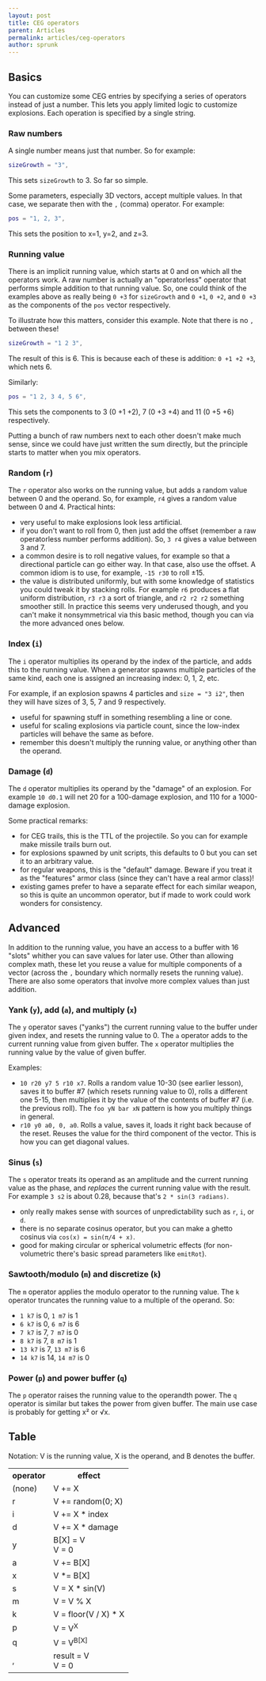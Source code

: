 ```yaml
---
layout: post
title: CEG operators
parent: Articles
permalink: articles/ceg-operators
author: sprunk
---
```


## Basics

You can customize some CEG entries by specifying a series of operators instead of just a number.
This lets you apply limited logic to customize explosions.
Each operation is specified by a single string.

### Raw numbers

A single number means just that number. So for example:
```lua
sizeGrowth = "3",
```
This sets `sizeGrowth` to 3. So far so simple.

Some parameters, especially 3D vectors, accept multiple values. In that case, we separate then with the `,` (comma) operator.
For example:
```lua
pos = "1, 2, 3",
```
This sets the position to x=1, y=2, and z=3.

### Running value

There is an implicit running value, which starts at 0 and on which all the operators work.
A raw number is actually an "operatorless" operator that performs simple addition to that running value.
So, one could think of the examples above as really being `0 +3` for `sizeGrowth` and `0 +1`, `0 +2`, and `0 +3` as the components of the `pos` vector respectively.


To illustrate how this matters, consider this example. Note that there is no `,` between these!
```lua
sizeGrowth = "1 2 3",
```
The result of this is 6. This is because each of these is addition: `0 +1 +2 +3`, which nets 6.

Similarly:
```lua
pos = "1 2, 3 4, 5 6",
```
This sets the components to 3 (0 +1 +2), 7 (0 +3 +4) and 11 (0 +5 +6) respectively.


Putting a bunch of raw numbers next to each other doesn't make much sense, since we could have just written the sum directly, but the principle starts to matter when you mix operators.

### Random (`r`)

The `r` operator also works on the running value, but adds a random value between 0 and the operand.
So, for example, `r4` gives a random value between 0 and 4. Practical hints:
 * very useful to make explosions look less artificial.
 * if you don't want to roll from 0, then just add the offset (remember a raw operatorless number performs addition).
So, `3 r4` gives a value between 3 and 7.
 * a common desire is to roll negative values, for example so that a directional particle can go either way.
In that case, also use the offset. A common idiom is to use, for example, `-15 r30` to roll ±15.
 * the value is distributed uniformly, but with some knowledge of statistics you could tweak it by stacking rolls.
For example `r6` produces a flat uniform distribution, `r3 r3` a sort of triangle, and `r2 r2 r2` something smoother still.
In practice this seems very underused though, and you can't make it nonsymmetrical via this basic method,
though you can via the more advanced ones below.

### Index (`i`)

The `i` operator multiplies its operand by the index of the particle, and adds this to the running value.
When a generator spawns multiple particles of the same kind, each one is assigned an increasing index: 0, 1, 2, etc.

For example, if an explosion spawns 4 particles and `size = "3 i2"`, then they will have sizes of 3, 5, 7 and 9 respectively.

 * useful for spawning stuff in something resembling a line or cone.
 * useful for scaling explosions via particle count, since the low-index particles will behave the same as before.
 * remember this doesn't multiply the running value, or anything other than the operand.

### Damage (`d`)

The `d` operator multiplies its operand by the "damage" of an explosion.
For example `10 d0.1` will net 20 for a 100-damage explosion, and 110 for a 1000-damage explosion.

Some practical remarks:
 * for CEG trails, this is the TTL of the projectile. So you can for example make missile trails burn out.
 * for explosions spawned by unit scripts, this defaults to 0 but you can set it to an arbitrary value.
 * for regular weapons, this is the "default" damage. Beware if you treat it as the "features" armor class (since they can't have a real armor class)!
 * existing games prefer to have a separate effect for each similar weapon, so this is quite an uncommon operator, but if made to work could work wonders for consistency.

## Advanced

In addition to the running value, you have an access to a buffer with 16 "slots" whither you can save values for later use.
Other than allowing complex math, these let you reuse a value for multiple components of a vector (across the `,` boundary which normally resets the running value).
There are also some operators that involve more complex values than just addition.

### Yank (`y`), add (`a`), and multiply (`x`)

The `y` operator saves ("yanks") the current running value to the buffer under given index, and resets the running value to 0.
The `a` operator adds to the current running value from given buffer.
The `x` operator multiplies the running value by the value of given buffer.

Examples:
 * `10 r20 y7 5 r10 x7`. Rolls a random value 10-30 (see earlier lesson), saves it to buffer #7 (which resets running value to 0), rolls a different one 5-15, then multiplies it by the value of the contents of buffer #7 (i.e. the previous roll). The `foo yN bar xN` pattern is how you multiply things in general.
 * `r10 y0 a0, 0, a0`. Rolls a value, saves it, loads it right back because of the reset. Reuses the value for the third component of the vector. This is how you can get diagonal values.

### Sinus (`s`)

The `s` operator treats its operand as an amplitude and the current running value as the phase, and _replaces_ the current running value with the result.
For example `3 s2` is about 0.28, because that's `2 * sin(3 radians)`.

 * only really makes sense with sources of unpredictability such as `r`, `i`, or `d`.
 * there is no separate cosinus operator, but you can make a ghetto cosinus via `cos(x) = sin(π/4 + x)`.
 * good for making circular or spherical volumetric effects (for non-volumetric there's basic spread parameters like `emitRot`).

### Sawtooth/modulo (`m`) and discretize (`k`)

The `m` operator applies the modulo operator to the running value. The `k` operator truncates the running value to a multiple of the operand. So:
 * `1 k7` is 0, `1 m7` is 1
 * `6 k7` is 0, `6 m7` is 6
 * `7 k7` is 7, `7 m7` is 0
 * `8 k7` is 7, `8 m7` is 1
 * `13 k7` is 7, `13 m7` is 6
 * `14 k7` is 14, `14 m7` is 0

### Power (`p`) and power buffer (`q`)

The `p` operator raises the running value to the operandth power. The `q` operator is similar but takes the power from given buffer. The main use case is probably for getting x² or √x.

## Table

Notation: V is the running value, X is the operand, and B denotes the buffer.

<table>
  <tr>
    <th>operator</th>
    <th>effect</th>
  </tr>
  <tr>
    <td>(none)</td>
    <td>V += X</td>
  </tr>
  <tr>
    <td>r</td>
    <td>V += random(0; X)</td>
  </tr>
  <tr>
    <td>i</td>
    <td>V += X * index</td>
  </tr>
  <tr>
    <td>d</td>
    <td>V += X * damage</td>
  </tr>
  <tr>
    <td>y</td>
    <td>B[X] = V<br/>V = 0</td>
  </tr>
  <tr>
    <td>a</td>
    <td>V += B[X]</td>
  </tr>
  <tr>
    <td>x</td>
    <td>V *= B[X]</td>
  </tr>
  <tr>
    <td>s</td>
    <td>V = X * sin(V)</td>
  </tr>
  <tr>
    <td>m</td>
    <td>V = V % X</td>
  </tr>
  <tr>
    <td>k</td>
    <td>V = floor(V / X) * X</td>
  </tr>
  <tr>
    <td>p</td>
    <td>V = V<sup>X</sup></td>
  </tr>
  <tr>
    <td>q</td>
    <td>V = V<sup>B[X]</sup></td>
  </tr>
  <tr>
    <td>,</td>
    <td>result = V<br/>V = 0</td>
  </tr>
</table>
